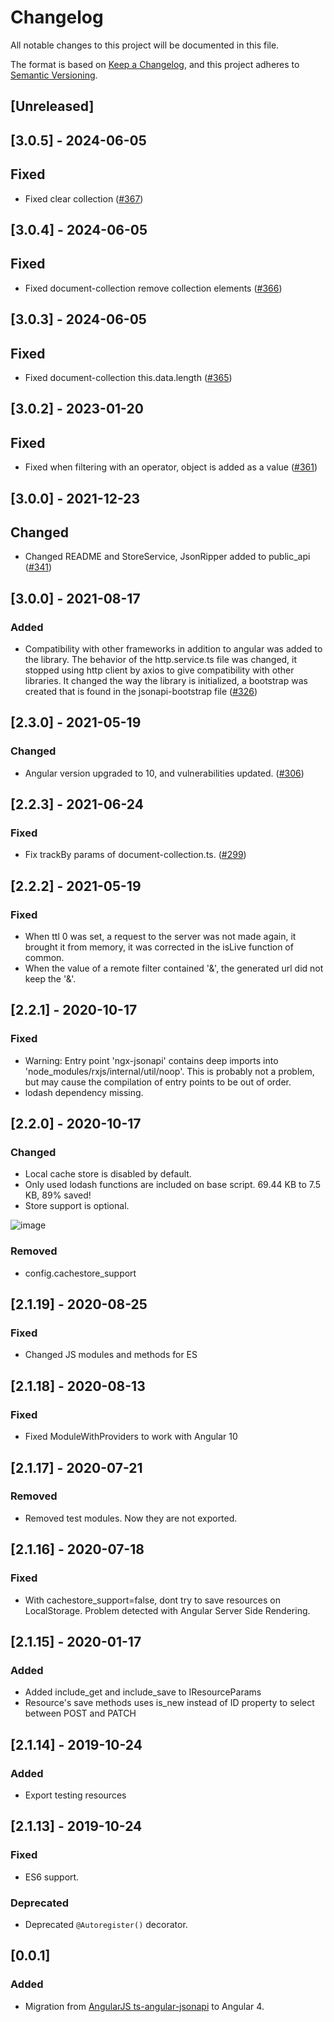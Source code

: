 # Changelog

All notable changes to this project will be documented in this file.

The format is based on [Keep a Changelog](https://keepachangelog.com/en/1.0.0/), and this project adheres to [Semantic Versioning](https://semver.org/spec/v2.0.0.html).

## [Unreleased]

## [3.0.5] - 2024-06-05

## Fixed

-   Fixed clear collection ([#367](https://github.com/reyesoft/ngx-jsonapi/pull/367))

## [3.0.4] - 2024-06-05

## Fixed

-   Fixed document-collection remove collection elements ([#366](https://github.com/reyesoft/ngx-jsonapi/pull/366))

## [3.0.3] - 2024-06-05

## Fixed

-   Fixed document-collection this.data.length ([#365](https://github.com/reyesoft/ngx-jsonapi/pull/365))

## [3.0.2] - 2023-01-20

## Fixed

-   Fixed when filtering with an operator, object is added as a value ([#361](https://github.com/reyesoft/ngx-jsonapi/pull/361))

## [3.0.0] - 2021-12-23

## Changed

-   Changed README and StoreService, JsonRipper added to public_api ([#341](https://github.com/reyesoft/ngx-jsonapi/pull/341))

## [3.0.0] - 2021-08-17

### Added

-   Compatibility with other frameworks in addition to angular was added to the library. The behavior of the http.service.ts file was changed, it stopped using http client by axios to give compatibility with other libraries. It changed the way the library is initialized, a bootstrap was created that is found in the jsonapi-bootstrap file ([#326](https://github.com/reyesoft/ngx-jsonapi/pull/326))

## [2.3.0] - 2021-05-19

### Changed

-   Angular version upgraded to 10, and vulnerabilities updated. ([#306](https://github.com/reyesoft/ngx-jsonapi/pull/306))

## [2.2.3] - 2021-06-24

### Fixed

-   Fix trackBy params of document-collection.ts. ([#299](https://github.com/reyesoft/ngx-jsonapi/pull/299))

## [2.2.2] - 2021-05-19

### Fixed

-   When ttl 0 was set, a request to the server was not made again, it brought it from memory, it was corrected in the isLive function of common.
-   When the value of a remote filter contained '&', the generated url did not keep the '&'.

## [2.2.1] - 2020-10-17

### Fixed

-   Warning: Entry point 'ngx-jsonapi' contains deep imports into 'node_modules/rxjs/internal/util/noop'. This is probably not a problem, but may cause the compilation of entry points to be out of order.
-   lodash dependency missing.

## [2.2.0] - 2020-10-17

### Changed

-   Local cache store is disabled by default.
-   Only used lodash functions are included on base script. 69.44 KB to 7.5 KB, 89% saved!
-   Store support is optional.

![image](https://user-images.githubusercontent.com/938894/96340064-d58a7500-106e-11eb-9181-464186f9e2f1.png)

### Removed

-   config.cachestore_support

## [2.1.19] - 2020-08-25

### Fixed

-   Changed JS modules and methods for ES

## [2.1.18] - 2020-08-13

### Fixed

-   Fixed ModuleWithProviders to work with Angular 10

## [2.1.17] - 2020-07-21

### Removed

-   Removed test modules. Now they are not exported.

## [2.1.16] - 2020-07-18

### Fixed

-   With cachestore_support=false, dont try to save resources on LocalStorage. Problem detected with Angular Server Side Rendering.

## [2.1.15] - 2020-01-17

### Added

-   Added include_get and include_save to IResourceParams
-   Resource's save methods uses is_new instead of ID property to select between POST and PATCH

## [2.1.14] - 2019-10-24

### Added

-   Export testing resources

## [2.1.13] - 2019-10-24

### Fixed

-   ES6 support.

### Deprecated

-   Deprecated `@Autoregister()` decorator.

## [0.0.1]

### Added

-   Migration from [AngularJS ts-angular-jsonapi](https://github.com/reyesoft/ts-angular-jsonapi) to Angular 4.
